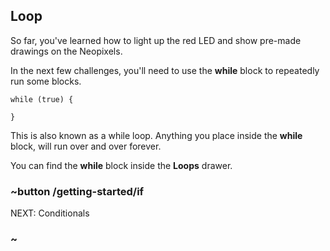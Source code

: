 ## Loop

So far, you've learned how to light up the red LED and show pre-made drawings on the Neopixels.

In the next few challenges, you'll need to use the **while** block to repeatedly run some blocks. 

```block
while (true) {
    
}
```

This is also known as a while loop.
Anything you place inside the **while** block, will run over and over forever.

You can find the **while** block inside the **Loops** drawer.

### ~button /getting-started/if
NEXT: Conditionals
### ~